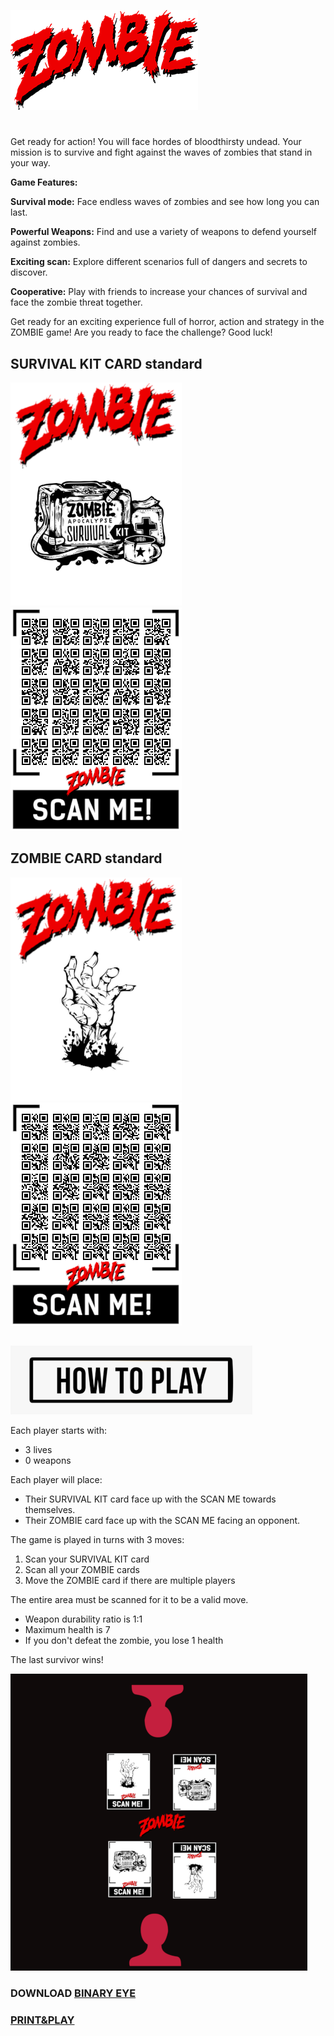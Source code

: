 ![ZOMBIE](/images/logo.png) 
#
Get ready for action! You will face hordes of bloodthirsty undead. Your mission is to survive and fight against the waves of zombies that stand in your way. 



**Game Features:**

**Survival mode:** Face endless waves of zombies and see how long you can last. 

**Powerful Weapons:** Find and use a variety of weapons to defend yourself against zombies. 

**Exciting scan:** Explore different scenarios full of dangers and secrets to discover. 

**Cooperative:** Play with friends to increase your chances of survival and face the zombie threat together. 



Get ready for an exciting experience full of horror, action and strategy in the ZOMBIE game! Are you ready to face the challenge? Good luck!

## SURVIVAL KIT CARD standard
![KIT](/images/KIT.png) ![KIT-QR](/images/KIT-SURVIVE.png)    

## ZOMBIE CARD standard
![ZOMBIE](/images/ZOMBIE.png) ![ZOMBIES](/images/ZOMBIES.png) 

##
![how2play](/images/how2play.png) 

Each player starts with:
- 3 lives
- 0 weapons

Each player will place:
- Their SURVIVAL KIT card face up with the SCAN ME towards themselves.
- Their ZOMBIE card face up with the SCAN ME facing an opponent.

The game is played in turns with 3 moves:
1. Scan your SURVIVAL KIT card
2. Scan all your ZOMBIE cards
3. Move the ZOMBIE card if there are multiple players

The entire area must be scanned for it to be a valid move.

- Weapon durability ratio is 1:1
- Maximum health is 7
- If you don't defeat the zombie, you lose 1 health


The last survivor wins!


![PvP](/images/1vs1.png) 

### DOWNLOAD [BINARY EYE](https://play.google.com/store/apps/details?id=de.markusfisch.android.binaryeye)

### [PRINT&PLAY](https://github.com/MPetovick/ZOMBIE_QR/blob/main/Print-1player.pdf)


